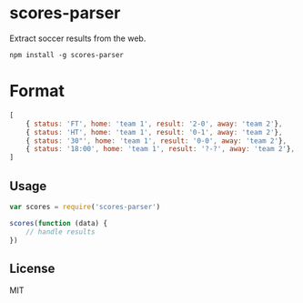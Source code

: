 # scores-parser

Extract soccer results from the web.

```
npm install -g scores-parser
```

# Format
``` js
[
    { status: 'FT', home: 'team 1', result: '2-0', away: 'team 2'},
    { status: 'HT', home: 'team 1', result: '0-1', away: 'team 2'},
    { status: '30"', home: 'team 1', result: '0-0', away: 'team 2'},
    { status: '18:00', home: 'team 1', result: '?-?', away: 'team 2'},
]
```

## Usage

``` js
var scores = require('scores-parser')

scores(function (data) {
    // handle results
})
```

## License

MIT